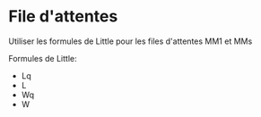 # File d'attentes

Utiliser les formules de Little pour les files d'attentes MM1 et MMs 

Formules de Little: 
- Lq
- L
- Wq
- W


